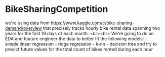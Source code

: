 # BikeSharingCompetition
we're using data from https://www.kaggle.com/c/bike-sharing-demand/overview that precisely tracks hourly bike rental data spanning two years for the first 19 days of each month. &lt;br>&lt;br> We're going to do an EDA and feature engineer the data to better fit the following models:  - simple linear regression - ridge regression - k-nn - decision tree  and try to predict future values for the total count of bikes rented during each hour 
